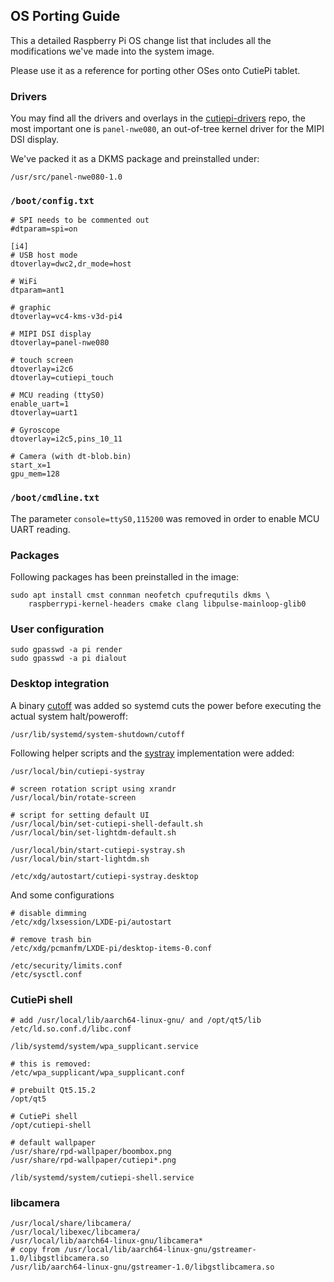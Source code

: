 ## OS Porting Guide 

This a detailed Raspberry Pi OS change list that includes all the modifications we've made into the system image. 

Please use it as a reference for porting other OSes onto CutiePi tablet. 

### Drivers 

You may find all the drivers and overlays in the [cutiepi-drivers](https://github.com/cutiepi-io/cutiepi-drivers) repo, the most important one is `panel-nwe080`, an out-of-tree kernel driver for the MIPI DSI display. 

We've packed it as a DKMS package and preinstalled under:

    /usr/src/panel-nwe080-1.0 

### `/boot/config.txt`

    # SPI needs to be commented out 
    #dtparam=spi=on 

    [i4]
    # USB host mode
    dtoverlay=dwc2,dr_mode=host

    # WiFi 
    dtparam=ant1

    # graphic
    dtoverlay=vc4-kms-v3d-pi4

    # MIPI DSI display 
    dtoverlay=panel-nwe080

    # touch screen
    dtoverlay=i2c6
    dtoverlay=cutiepi_touch

    # MCU reading (ttyS0)
    enable_uart=1
    dtoverlay=uart1

    # Gyroscope 
    dtoverlay=i2c5,pins_10_11

    # Camera (with dt-blob.bin)
    start_x=1
    gpu_mem=128

### `/boot/cmdline.txt`

The parameter `console=ttyS0,115200` was removed in order to enable MCU UART reading. 

### Packages 

Following packages has been preinstalled in the image: 

    sudo apt install cmst connman neofetch cpufrequtils dkms \
        raspberrypi-kernel-headers cmake clang libpulse-mainloop-glib0 

### User configuration 

	sudo gpasswd -a pi render
    sudo gpasswd -a pi dialout

### Desktop integration 

A binary [cutoff](https://github.com/cutiepi-io/cutiepi-middleware/tree/master/cutoff) was added so systemd cuts the power before executing the actual system halt/poweroff: 

    /usr/lib/systemd/system-shutdown/cutoff 

Following helper scripts and the [systray](https://github.com/cutiepi-io/cutiepi-shell/tree/master/systray) implementation were added: 

    /usr/local/bin/cutiepi-systray

    # screen rotation script using xrandr 
    /usr/local/bin/rotate-screen

    # script for setting default UI 
    /usr/local/bin/set-cutiepi-shell-default.sh
    /usr/local/bin/set-lightdm-default.sh

    /usr/local/bin/start-cutiepi-systray.sh
    /usr/local/bin/start-lightdm.sh

    /etc/xdg/autostart/cutiepi-systray.desktop

And some configurations

    # disable dimming 
    /etc/xdg/lxsession/LXDE-pi/autostart 

    # remove trash bin 
    /etc/xdg/pcmanfm/LXDE-pi/desktop-items-0.conf

    /etc/security/limits.conf
    /etc/sysctl.conf

### CutiePi shell  

    # add /usr/local/lib/aarch64-linux-gnu/ and /opt/qt5/lib
    /etc/ld.so.conf.d/libc.conf

    /lib/systemd/system/wpa_supplicant.service 

    # this is removed: 
    /etc/wpa_supplicant/wpa_supplicant.conf
    
    # prebuilt Qt5.15.2
    /opt/qt5 

    # CutiePi shell 
    /opt/cutiepi-shell 

    # default wallpaper
    /usr/share/rpd-wallpaper/boombox.png
    /usr/share/rpd-wallpaper/cutiepi*.png

    /lib/systemd/system/cutiepi-shell.service

### libcamera 

    /usr/local/share/libcamera/
    /usr/local/libexec/libcamera/
    /usr/local/lib/aarch64-linux-gnu/libcamera*
    # copy from /usr/local/lib/aarch64-linux-gnu/gstreamer-1.0/libgstlibcamera.so
    /usr/lib/aarch64-linux-gnu/gstreamer-1.0/libgstlibcamera.so 